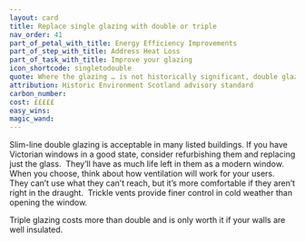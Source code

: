 ```yaml
---
layout: card
title: Replace single glazing with double or triple
nav_order: 41
part_of_petal_with_title: Energy Efficiency Improvements
part_of_step_with_title: Address Heat Loss
part_of_task_with_title: Improve your glazing
icon_shortcode: singletodouble
quote: Where the glazing … is not historically significant, double glazing units such as slimline can often be fitted into the existing window frames.
attribution: Historic Environment Scotland advisory standard
carbon_number: 
cost: £££££
easy_wins: 
magic_wand: 
---
```


<p>Slim-line double glazing is acceptable in many listed buildings. If you have Victorian windows in a good state, consider refurbishing them and replacing just the glass.  They’ll have as much life left in them as a modern window.  When you choose, think about how ventilation will work for your users.  They can’t use what they can’t reach, but it’s more comfortable if they aren’t right in the draught.  Trickle vents provide finer control in cold weather than opening the window.   </p><p>Triple glazing costs more than double and is only worth it if your walls are well insulated. </p> 
